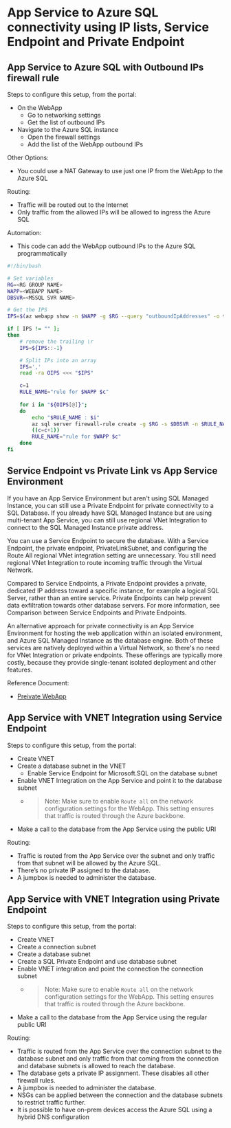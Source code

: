 # App Service to Azure SQL connectivity using IP lists, Service Endpoint and Private Endpoint

## App Service to Azure SQL with Outbound IPs firewall rule

Steps to configure this setup, from the portal:

- On the WebApp
  - Go to networking settings
  - Get the list of outbound IPs
- Navigate to the Azure SQL instance
  - Open the firewall settings
  - Add the list of the WebApp outbound IPs

Other Options:

- You could use a NAT Gateway to use just one IP from the WebApp to the Azure SQL

Routing:

- Traffic will be routed out to the Internet
- Only traffic from the allowed IPs will be allowed to ingress the Azure SQL

Automation:
- This code can add the WebApp outbound IPs to the Azure SQL programmatically

```bash
#!/bin/bash  

# Set variables
RG=<RG GROUP NAME>
WAPP=<WEBAPP NAME>
DBSVR=<MSSQL SVR NAME>

# Get the IPS
IPS=$(az webapp show -n $WAPP -g $RG --query "outboundIpAddresses" -o tsv)

if [ IPS != "" ];
then
    # remove the trailing \r
    IPS=${IPS::-1} 

    # Split IPs into an array
    IFS=','
    read -ra OIPS <<< "$IPS"

    c=1
    RULE_NAME="rule for $WAPP $c"
        
    for i in "${OIPS[@]}";   
    do  
        echo "$RULE_NAME : $i"        
        az sql server firewall-rule create -g $RG -s $DBSVR -n $RULE_NAME --start-ip-address $i --end-ip-address $i
        ((c=c+1))
        RULE_NAME="rule for $WAPP $c"        
    done  
fi
```

## Service Endpoint vs Private Link vs App Service Environment

If you have an App Service Environment but aren't using SQL Managed Instance, you can still use a Private Endpoint for private connectivity to a SQL Database. If you already have SQL Managed Instance but are using multi-tenant App Service, you can still use regional VNet Integration to connect to the SQL Managed Instance private address.

You can use a Service Endpoint to secure the database. With a Service Endpoint, the private endpoint, PrivateLinkSubnet, and configuring the Route All regional VNet integration setting are unnecessary. You still need regional VNet Integration to route incoming traffic through the Virtual Network.

Compared to Service Endpoints, a Private Endpoint provides a private, dedicated IP address toward a specific instance, for example a logical SQL Server, rather than an entire service. Private Endpoints can help prevent data exfiltration towards other database servers. For more information, see Comparison between Service Endpoints and Private Endpoints.

An alternative approach for private connectivity is an App Service Environment for hosting the web application within an isolated environment, and Azure SQL Managed Instance as the database engine. Both of these services are natively deployed within a Virtual Network, so there's no need for VNet Integration or private endpoints. These offerings are typically more costly, because they provide single-tenant isolated deployment and other features.

Reference Document:
- [Preivate WebApp](https://docs.microsoft.com/en-us/azure/architecture/example-scenario/private-web-app/private-web-app#alternatives)

## App Service with VNET Integration using Service Endpoint

Steps to configure this setup, from the portal:

- Create VNET
- Create a database subnet in the VNET
  - Enable Service Endpoint for Microsoft.SQL on the database subnet
- Enable VNET Integration on the App Service and point it to the database subnet
  - > Note: Make sure to enable ```Route all``` on the network configuration settings for the WebApp. This setting ensures that traffic is routed through the Azure backbone.
- Make a call to the database from the App Service using the public URI


Routing: 
- Traffic is routed from the App Service over the subnet and only traffic from that subnet will be allowed by the Azure SQL. 
- There’s no private IP assigned to the database. 
- A jumpbox is needed to administer the database.

## App Service with VNET Integration using Private Endpoint

Steps to configure this setup, from the portal:
- Create VNET
- Create a connection subnet
- Create a database subnet
- Create a SQL Private Endpoint and use database subnet
- Enable VNET integration and point the connection the connection subnet
  - > Note: Make sure to enable ```Route all``` on the network configuration settings for the WebApp. This setting ensures that traffic is routed through the Azure backbone.
- Make a call to the database from the App Service using the regular public URI

Routing:
- Traffic is routed from the App Service over the connection subnet to the database subnet and only traffic from that coming from the connection and database subnets is allowed to reach the database.
- The database gets a private IP assignment. These disables all other firewall rules.
- A jumpbox is needed to administer the database. 
- NSGs can be applied between the connection and the database subnets to restrict traffic further.
- It is possible to have on-prem devices access the Azure SQL using a hybrid DNS configuration
